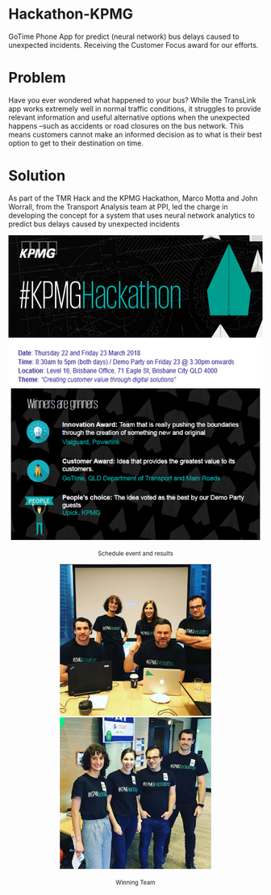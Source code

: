# Hackathon-KPMG
GoTime Phone App for predict (neural network) bus delays caused to unexpected incidents. Receiving the Customer Focus award for our efforts.

# Problem
Have you ever wondered what happened to your bus? While the TransLink app works extremely well in normal traffic conditions, it struggles to provide relevant information and useful alternative options when the unexpected happens –such as accidents or road closures on the bus network. This means customers cannot make an informed decision as to what is their best option to get to their destination on time.

# Solution
As part of the TMR Hack and the KPMG Hackathon, Marco Motta and John Worrall, from the Transport Analysis team at PPI, led the charge in developing the concept for a system that uses neural network analytics to predict bus delays caused by unexpected incidents



<div class="box" align="center">
        <img src="img/agenda.png" height=300 />
        <img src="img/awards.png" height=300 />
        <p style="text-align:center">
        <small>Schedule event and results</small>
        </p>
  </div>



<div class="box" align="center">
        <img src="img/day1.jpg" height=300 />
        <img src="img/day2.jpg" height=300 />
        <p style="text-align:center">
        <small>Winning Team</small>
        </p>
  </div>

